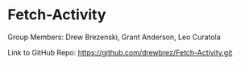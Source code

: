 # Fetch-Activity

Group Members: Drew Brezenski, Grant Anderson, Leo Curatola

Link to GitHub Repo: https://github.com/drewbrez/Fetch-Activity.git

